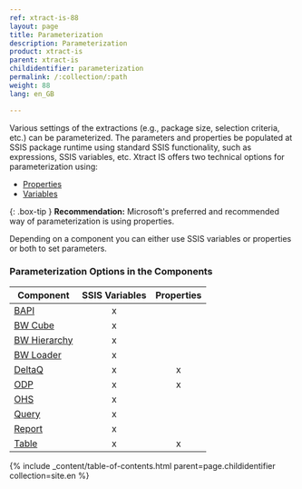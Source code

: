 ```yaml
---
ref: xtract-is-88
layout: page
title: Parameterization
description: Parameterization
product: xtract-is
parent: xtract-is
childidentifier: parameterization
permalink: /:collection/:path
weight: 88
lang: en_GB

---
```


Various settings of the extractions (e.g., package size, selection criteria, etc.) can be parameterized. 
The parameters and properties be populated at SSIS package runtime using standard SSIS functionality, such as expressions, SSIS variables, etc. 
Xtract IS offers two technical options for parameterization using:
- [Properties](./parameterization-prop)
- [Variables](./parameterization-var)

{: .box-tip }
**Recommendation:** Microsoft's preferred and recommended way of parameterization is using properties. 

Depending on a component you can either use SSIS variables or properties or both to set parameters.

### Parameterization Options in the Components 

| Component   | SSIS Variables | Properties |
|-------------|:-----:|:----:|
| [BAPI](../bapi/parametrization)        |   x    |      | 
| [BW Cube](../bw-cube/parametrization)     |   x    |      | 
| [BW Hierarchy](../hierarchy/paramerization)|    x   |      |
| [BW Loader](../bw-loader/parametrization)   |  x     |      |
| [DeltaQ](../deltaq/parametrization)      | x      |  x    |
| [ODP](../odp/odp-parametrization)         |   x    |   x   |
| [OHS](../open-hub-service-ohs/parametrization)         |     x  |      |
|[Query](../query/parametrization)       |   x    |      |
| [Report](../report/parametrization) |    x   |      | 
| [Table](../table/table-parametrization)       | x      |  x    |


{% include _content/table-of-contents.html parent=page.childidentifier collection=site.en %}
